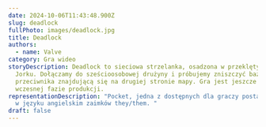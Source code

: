 ```yaml
---
date: 2024-10-06T11:43:48.900Z
slug: deadlock
fullPhoto: images/deadlock.jpg
title: Deadlock
authors:
  - name: Valve
category: Gra wideo
storyDescription: Deadlock to sieciowa strzelanka, osadzona w przeklętym Nowym
  Jorku. Dołączamy do sześcioosobowej drużyny i próbujemy zniszczyć bazę
  przeciwnika znajdującą się na drugiej stronie mapy. Gra jest jeszcze we
  wczesnej fazie produkcji.
representationDescription: "Pocket, jedna z dostępnych dla graczy postaci, używa
  w języku angielskim zaimków they/them. "
draft: false
---
```

